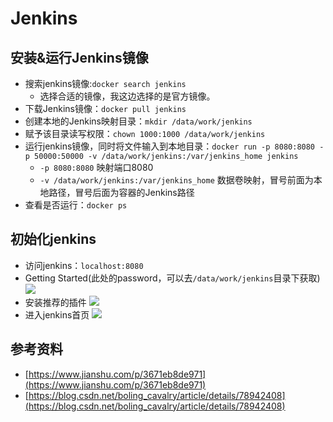# Jenkins

## 安装&运行Jenkins镜像
- 搜索jenkins镜像:`docker search jenkins`
	- 选择合适的镜像，我这边选择的是官方镜像。
- 下载Jenkins镜像：`docker pull jenkins`
- 创建本地的Jenkins映射目录：`mkdir /data/work/jenkins`
- 赋予该目录读写权限：`chown 1000:1000 /data/work/jenkins`
- 运行jenkins镜像，同时将文件输入到本地目录：`docker run -p 8080:8080 -p 50000:50000 -v /data/work/jenkins:/var/jenkins_home jenkins`
	- `-p 8080:8080` 映射端口8080
	- `-v /data/work/jenkins:/var/jenkins_home` 数据卷映射，冒号前面为本地路径，冒号后面为容器的Jenkins路径
- 查看是否运行：`docker ps`

## 初始化jenkins
- 访问jenkins：`localhost:8080`
- Getting Started(此处的password，可以去`/data/work/jenkins`目录下获取)
![](https://upload-images.jianshu.io/upload_images/75842-ddccc7b8ceeb89ea.png)
- 安装推荐的插件
![](https://upload-images.jianshu.io/upload_images/75842-4c6bc66ebc5e080a.png)
- 进入jenkins首页
![](https://upload-images.jianshu.io/upload_images/75842-c6bf76a30da49a13.png)

## 参考资料
- [https://www.jianshu.com/p/3671eb8de971](https://www.jianshu.com/p/3671eb8de971)
- [https://blog.csdn.net/boling_cavalry/article/details/78942408](https://blog.csdn.net/boling_cavalry/article/details/78942408)
